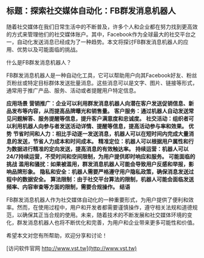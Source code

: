 ## **标题：探索社交媒体自动化：FB群发消息机器人**

随着社交媒体在我们日常生活中的不断普及，许多个人和企业都在努力找到更高效的方式来管理他们的社交媒体账户。其中，Facebook作为全球最大的社交平台之一，自动化发送消息已经成为了一种趋势。本文将探讨FB群发消息机器人的应用、优势以及可能面临的挑战。

什么是FB群发消息机器人？

FB群发消息机器人是一种自动化工具，它可以帮助用户向其Facebook好友、粉丝页粉丝或特定目标群体发送批量消息。这些消息可以是文字、图片、链接等形式，通常用于推广产品、服务、活动或者提醒用户特定信息。

**应用场景**
**营销推广：企业可以利用群发消息机器人向潜在客户发送促销信息、新品发布等内容，从而提高品牌曝光和销售量。**
**客户服务：通过机器人自动发送常见问题解答、服务提醒等信息，提升客户满意度和忠诚度。**
**社交活动：组织者可以利用机器人向参与者发送活动详情、提醒等信息，提高活动参与率和效果。**
**优势**
**节省时间和人力：相比手动逐一发送消息，机器人可以在短时间内完成大量消息的发送，节省人力成本和时间成本。**
**精准定位：机器人可以根据用户属性和行为数据进行精准的定向发送，提高消息的有效触达率。**
**持续运营：机器人可以24/7持续运营，不受时间和空间限制，为用户提供即时响应和服务。**
**可能面临的挑战**
**滥用和骚扰：如果被滥用，群发消息机器人可能会导致用户反感和举报，影响品牌形象。**
**隐私和安全：机器人需要严格遵守用户隐私政策，确保消息发送过程中的数据安全。**
**算法限制：由于社交平台算法的限制，机器人可能会面临发送频率、内容审查等方面的限制，需要合规操作。**
**结语**

FB群发消息机器人作为社交媒体自动化的一种重要形式，为用户提供了便利和效率。然而，在使用过程中，用户和开发者都需要谨慎操作，遵守相关法规和道德规范，以确保其正当合规的使用。未来，随着技术的不断发展和社交媒体环境的变化，群发消息机器人也将不断优化和完善，为用户和企业带来更多可能性和价值。

希望本文对您有所帮助，欢迎分享和讨论！


[访问软件官网 http://www.vst.tw](http://www.vst.tw)
